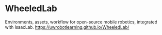 # WheeledLab
Environments, assets, workflow for open-source mobile robotics, integrated with IsaacLab.
https://uwrobotlearning.github.io/WheeledLab/
